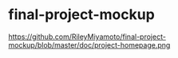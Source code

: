 # final-project-mockup
https://github.com/RileyMiyamoto/final-project-mockup/blob/master/doc/project-homepage.png

